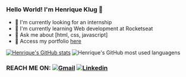 ### Hello World! I'm Henrique Klug 👋

- 🔭 I'm currently looking for an internship
- 🌱 I'm currently learning Web development at Rocketseat
- 💬 Ask me about [html, css, javascript]
- 🔗 Access my portfolio <a href="https://hklug001.github.io/Portfolio/" target="_blank">here</a>

[![Henrique's GitHub stats](https://github-readme-stats.vercel.app/api?username=Hklug001&theme=tokyonight)](https://github.com/anuraghazra/github-readme-stats)
![Henrique's GitHub most used languagens](https://github-readme-stats.vercel.app/api/top-langs/?username=Hklug001&layout=compact&theme=tokyonight)

 ### REACH ME ON: [![Gmail](https://img.shields.io/badge/Gmail-D14836?style=for-the-badge&logo=gmail&logoColor=white)](mailto:henriqueklug@gmail.com) [![Linkedin](https://img.shields.io/badge/-LinkedIn-%230077B5?style=for-the-badge&logo=linkedin&logoColor=white)](https://www.linkedin.com/in/henrique-klug)
